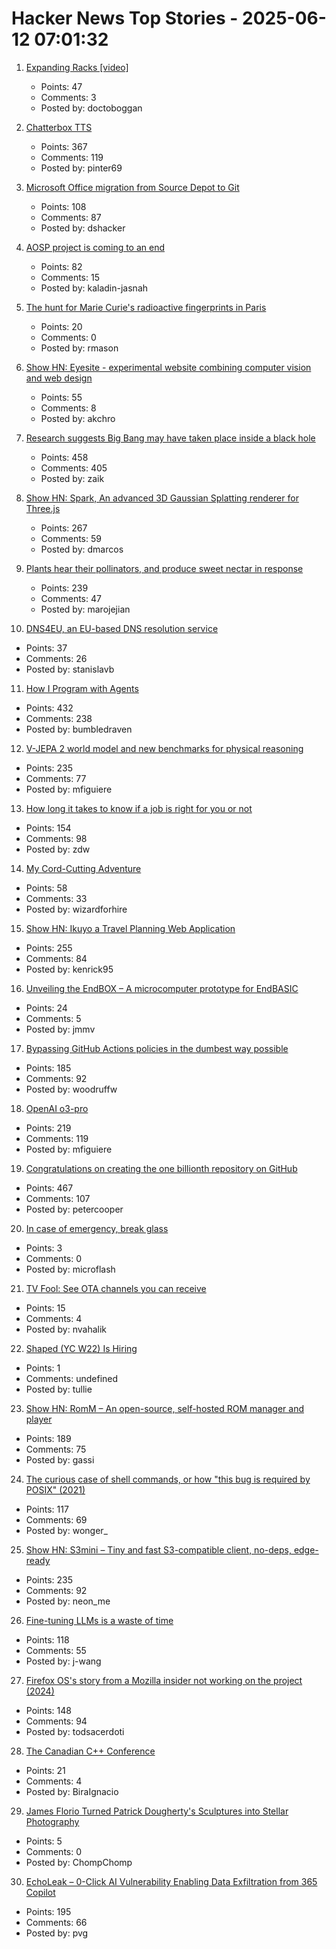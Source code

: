 # Hacker News Top Stories - 2025-06-12 07:01:32

1. [Expanding Racks [video]](https://www.youtube.com/watch?v=iWknov3Xpts)
   - Points: 47
   - Comments: 3
   - Posted by: doctoboggan

2. [Chatterbox TTS](https://github.com/resemble-ai/chatterbox)
   - Points: 367
   - Comments: 119
   - Posted by: pinter69

3. [Microsoft Office migration from Source Depot to Git](https://danielsada.tech/blog/carreer-part-7-how-office-moved-to-git-and-i-loved-devex/)
   - Points: 108
   - Comments: 87
   - Posted by: dshacker

4. [AOSP project is coming to an end](https://old.reddit.com/r/StallmanWasRight/comments/1l8rhon/aosp_project_is_coming_to_an_end/)
   - Points: 82
   - Comments: 15
   - Posted by: kaladin-jasnah

5. [The hunt for Marie Curie's radioactive fingerprints in Paris](https://www.bbc.com/future/article/20250605-the-hunt-for-marie-curies-radioactive-fingerprints-in-paris)
   - Points: 20
   - Comments: 0
   - Posted by: rmason

6. [Show HN: Eyesite - experimental website combining computer vision and web design](https://blog.andykhau.com/blog/eyesite)
   - Points: 55
   - Comments: 8
   - Posted by: akchro

7. [Research suggests Big Bang may have taken place inside a black hole](https://www.port.ac.uk/news-events-and-blogs/blogs/space-cosmology-and-the-universe/what-if-the-big-bang-wasnt-the-beginning-our-research-suggests-it-may-have-taken-place-inside-a-black-hole)
   - Points: 458
   - Comments: 405
   - Posted by: zaik

8. [Show HN: Spark, An advanced 3D Gaussian Splatting renderer for Three.js](https://sparkjs.dev/)
   - Points: 267
   - Comments: 59
   - Posted by: dmarcos

9. [Plants hear their pollinators, and produce sweet nectar in response](https://www.cbc.ca/listen/live-radio/1-51-quirks-and-quarks/clip/16150976-plants-hear-pollinators-produce-sweet-nectar-response)
   - Points: 239
   - Comments: 47
   - Posted by: marojejian

10. [DNS4EU, an EU-based DNS resolution service](https://www.helpnetsecurity.com/2025/06/09/eu-launches-eu-based-privacy-focused-dns-resolution-service/)
   - Points: 37
   - Comments: 26
   - Posted by: stanislavb

11. [How I Program with Agents](https://crawshaw.io/blog/programming-with-agents)
   - Points: 432
   - Comments: 238
   - Posted by: bumbledraven

12. [V-JEPA 2 world model and new benchmarks for physical reasoning](https://ai.meta.com/blog/v-jepa-2-world-model-benchmarks/)
   - Points: 235
   - Comments: 77
   - Posted by: mfiguiere

13. [How long it takes to know if a job is right for you or not](https://charity.wtf/2025/06/08/on-how-long-it-takes-to-know-if-a-job-is-right-for-you-or-not/)
   - Points: 154
   - Comments: 98
   - Posted by: zdw

14. [My Cord-Cutting Adventure](http://brander.ca/cordcut/)
   - Points: 58
   - Comments: 33
   - Posted by: wizardforhire

15. [Show HN: Ikuyo a Travel Planning Web Application](https://ikuyo.kenrick95.org/)
   - Points: 255
   - Comments: 84
   - Posted by: kenrick95

16. [Unveiling the EndBOX – A microcomputer prototype for EndBASIC](https://www.endbasic.dev/2025/06/unveiling-the-endbox.html)
   - Points: 24
   - Comments: 5
   - Posted by: jmmv

17. [Bypassing GitHub Actions policies in the dumbest way possible](https://blog.yossarian.net/2025/06/11/github-actions-policies-dumb-bypass)
   - Points: 185
   - Comments: 92
   - Posted by: woodruffw

18. [OpenAI o3-pro](https://help.openai.com/en/articles/9624314-model-release-notes)
   - Points: 219
   - Comments: 119
   - Posted by: mfiguiere

19. [Congratulations on creating the one billionth repository on GitHub](https://github.com/AasishPokhrel/shit/issues/1)
   - Points: 467
   - Comments: 107
   - Posted by: petercooper

20. [In case of emergency, break glass](https://morrick.me/archives/10048)
   - Points: 3
   - Comments: 0
   - Posted by: microflash

21. [TV Fool: See OTA channels you can receive](https://www.tvfool.com/index.php?option=com_wrapper&Itemid=29)
   - Points: 15
   - Comments: 4
   - Posted by: nvahalik

22. [Shaped (YC W22) Is Hiring](https://www.ycombinator.com/companies/shaped/jobs/qtQwxJO-head-of-engineering)
   - Points: 1
   - Comments: undefined
   - Posted by: tullie

23. [Show HN: RomM – An open-source, self-hosted ROM manager and player](https://github.com/rommapp/romm)
   - Points: 189
   - Comments: 75
   - Posted by: gassi

24. [The curious case of shell commands, or how "this bug is required by POSIX" (2021)](https://notes.volution.ro/v1/2021/01/notes/502e747f/)
   - Points: 117
   - Comments: 69
   - Posted by: wonger_

25. [Show HN: S3mini – Tiny and fast S3-compatible client, no-deps, edge-ready](https://github.com/good-lly/s3mini)
   - Points: 235
   - Comments: 92
   - Posted by: neon_me

26. [Fine-tuning LLMs is a waste of time](https://codinginterviewsmadesimple.substack.com/p/fine-tuning-llms-is-a-huge-waste)
   - Points: 118
   - Comments: 55
   - Posted by: j-wang

27. [Firefox OS's story from a Mozilla insider not working on the project (2024)](https://ludovic.hirlimann.net/2024/01/firefox-oss-story-from-mozila-insider.html)
   - Points: 148
   - Comments: 94
   - Posted by: todsacerdoti

28. [The Canadian C++ Conference](https://cppnorth.ca/index.html)
   - Points: 21
   - Comments: 4
   - Posted by: BiraIgnacio

29. [James Florio Turned Patrick Dougherty's Sculptures into Stellar Photography](https://aboutphotography.blog/blog/behind-the-scenes-with-phil-penman-the-making-of-new-york-street-diaries-book-spotlight)
   - Points: 5
   - Comments: 0
   - Posted by: ChompChomp

30. [EchoLeak – 0-Click AI Vulnerability Enabling Data Exfiltration from 365 Copilot](https://www.aim.security/lp/aim-labs-echoleak-blogpost)
   - Points: 195
   - Comments: 66
   - Posted by: pvg

